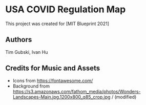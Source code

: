 # USA COVID Regulation Map
This project was created for [MIT Blueprint 2021]


## Authors
Tim Gubski, Ivan Hu

## Credits for Music and Assets
* Icons from https://fontawesome.com/ 
* Background from https://s3.amazonaws.com/fathom_media/photos/Wonders-Landscapes-Main.jpg.1200x800_q85_crop.jpg
/ (modified)